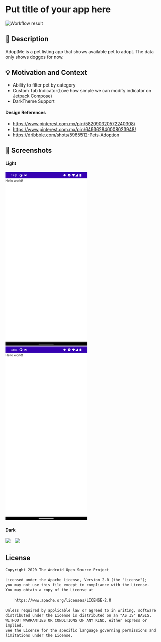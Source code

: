 # Put title of your app here

<!--- Replace <OWNER> with your Github Username and <REPOSITORY> with the name of your repository. -->
<!--- You can find both of these in the url bar when you open your repository in github. -->
![Workflow result](https://github.com/<OWNER>/<REPOSITORY>/workflows/Check/badge.svg)


## :scroll: Description
<!--- Describe your app in one or two sentences -->
AdoptMe is a pet listing app that shows available pet to adopt. The data only shows doggos for now.

## :bulb: Motivation and Context
<!--- Optionally point readers to interesting parts of your submission. -->
<!--- What are you especially proud of? -->
 - Ability to filter pet by category
 - Custom Tab Indicator(Love how simple we can modify indicator on Jetpack Compose)
 - DarkTheme Support

 #### Design References
 - https://www.pinterest.com.mx/pin/582090320572240308/
 - https://www.pinterest.com.mx/pin/649362840008023948/
 - https://dribbble.com/shots/5965512-Pets-Adoption

## :camera_flash: Screenshots
<!-- You can add more screenshots here if you like -->
#### Light
<img src="/results/screenshot_1.png" width="260">&emsp;<img src="/results/screenshot_2.png" width="260">

#### Dark
<img src="/results/screenshot_3.png" width="260">&emsp;<img src="/results/screenshot_4.png" width="260">

## License
```
Copyright 2020 The Android Open Source Project

Licensed under the Apache License, Version 2.0 (the "License");
you may not use this file except in compliance with the License.
You may obtain a copy of the License at

    https://www.apache.org/licenses/LICENSE-2.0

Unless required by applicable law or agreed to in writing, software
distributed under the License is distributed on an "AS IS" BASIS,
WITHOUT WARRANTIES OR CONDITIONS OF ANY KIND, either express or implied.
See the License for the specific language governing permissions and
limitations under the License.
```